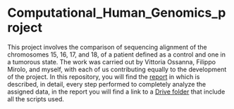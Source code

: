 # Computational_Human_Genomics_project

This project involves the comparison of sequencing alignment of the chromosomes 15, 16, 17, and 18, of a patient defined as a control and one in a tumorous state. The work was carried out by Vittoria Ossanna, Filippo Mirolo, and myself, with each of us contributing equally to the development of the project. In this repository, you will find the [report](./CHG_project.docx) in which is described, in detail, every step performed to completely analyze the assigned data, in the report you will find a link to a [Drive folder](https://drive.google.com/drive/u/1/folders/1TlTxTG9oP44GxuqyRWUQYxPfHs1eXaZk) that include all the scripts used.
